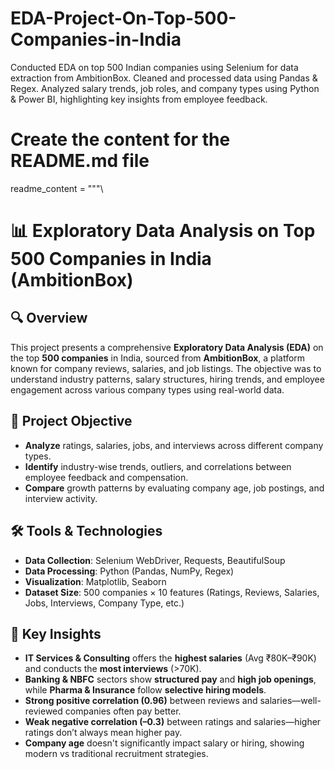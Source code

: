 # EDA-Project-On-Top-500-Companies-in-India
Conducted EDA on top 500 Indian companies using Selenium for data extraction from AmbitionBox. Cleaned and processed data using Pandas &amp; Regex. Analyzed salary trends, job roles, and company types using Python &amp; Power BI, highlighting key insights from employee feedback.
# Create the content for the README.md file
readme_content = """\
# 📊 Exploratory Data Analysis on Top 500 Companies in India (AmbitionBox)

## 🔍 Overview
This project presents a comprehensive **Exploratory Data Analysis (EDA)** on the top **500 companies** in India, sourced from **AmbitionBox**, a platform known for company reviews, salaries, and job listings. The objective was to understand industry patterns, salary structures, hiring trends, and employee engagement across various company types using real-world data.

## 🎯 Project Objective
- **Analyze** ratings, salaries, jobs, and interviews across different company types.
- **Identify** industry-wise trends, outliers, and correlations between employee feedback and compensation.
- **Compare** growth patterns by evaluating company age, job postings, and interview activity.

## 🛠️ Tools & Technologies
- **Data Collection**: Selenium WebDriver, Requests, BeautifulSoup
- **Data Processing**: Python (Pandas, NumPy, Regex)
- **Visualization**: Matplotlib, Seaborn
- **Dataset Size**: 500 companies × 10 features (Ratings, Reviews, Salaries, Jobs, Interviews, Company Type, etc.)

## 📌 Key Insights
- **IT Services & Consulting** offers the **highest salaries** (Avg ₹80K–₹90K) and conducts the **most interviews** (>70K).
- **Banking & NBFC** sectors show **structured pay** and **high job openings**, while **Pharma & Insurance** follow **selective hiring models**.
- **Strong positive correlation (0.96)** between reviews and salaries—well-reviewed companies often pay better.
- **Weak negative correlation (–0.3)** between ratings and salaries—higher ratings don’t always mean higher pay.
- **Company age** doesn't significantly impact salary or hiring, showing modern vs traditional recruitment strategies.
